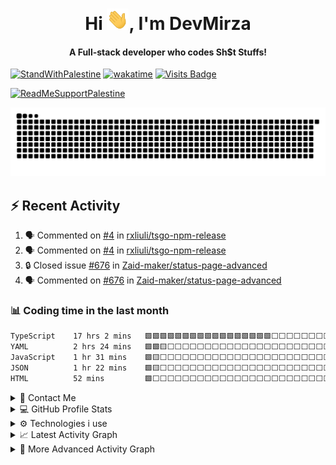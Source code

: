 <div align="center">
    <h1 align="center">Hi <img width="35" src="https://github.com/1999AZZAR/1999AZZAR/blob/readme/resources/img/waving.gif">, I'm DevMirza</h1>
    <h4 align="center">A Full-stack developer who codes Sh$t Stuffs!</h4>
</div>

[![StandWithPalestine](https://raw.githubusercontent.com/Safouene1/support-palestine-banner/master/StandWithPalestine.svg)](https://github.com/Safouene1/support-palestine-banner)
[![wakatime](https://wakatime.com/badge/user/d594dc95-07a5-471b-a3e1-8d5fea65bed3.svg)](https://wakatime.com/@d594dc95-07a5-471b-a3e1-8d5fea65bed3)
[![Visits Badge](https://badges.pufler.dev/visits/Zaid-maker/badge-it)](https://badges.pufler.dev)

[![ReadMeSupportPalestine](https://raw.githubusercontent.com/Safouene1/support-palestine-banner/master/banner-support.svg)](https://github.com/Safouene1/support-palestine-banner)

<div align="center">
    <a href="https://www.devmirza.ml">
        <img src="https://github.com/Zaid-maker/Zaid-maker/blob/output/github-snake-dark.svg" alt="snake" />
    </a>
</div>

## ⚡ Recent Activity

<!--START_SECTION:activity-->
1. 🗣 Commented on [#4](https://github.com/rxliuli/tsgo-npm-release/issues/4#issuecomment-2776748722) in [rxliuli/tsgo-npm-release](https://github.com/rxliuli/tsgo-npm-release)
2. 🗣 Commented on [#4](https://github.com/rxliuli/tsgo-npm-release/issues/4#issuecomment-2776748123) in [rxliuli/tsgo-npm-release](https://github.com/rxliuli/tsgo-npm-release)
3. 🔒 Closed issue [#676](https://github.com/Zaid-maker/status-page-advanced/issues/676) in [Zaid-maker/status-page-advanced](https://github.com/Zaid-maker/status-page-advanced)
4. 🗣 Commented on [#676](https://github.com/Zaid-maker/status-page-advanced/issues/676#issuecomment-2776550177) in [Zaid-maker/status-page-advanced](https://github.com/Zaid-maker/status-page-advanced)
<!--END_SECTION:activity-->

### :bar_chart: Coding time in the last month

<!--START_SECTION:waka-->

```txt
TypeScript    17 hrs 2 mins   🟩🟩🟩🟩🟩🟩🟩🟩🟩🟩🟩🟩🟩🟩🟩🟩🟩⬜⬜⬜⬜⬜⬜⬜⬜   68.62 %
YAML          2 hrs 24 mins   🟩🟩🟨⬜⬜⬜⬜⬜⬜⬜⬜⬜⬜⬜⬜⬜⬜⬜⬜⬜⬜⬜⬜⬜⬜   09.67 %
JavaScript    1 hr 31 mins    🟩🟨⬜⬜⬜⬜⬜⬜⬜⬜⬜⬜⬜⬜⬜⬜⬜⬜⬜⬜⬜⬜⬜⬜⬜   06.12 %
JSON          1 hr 22 mins    🟩🟨⬜⬜⬜⬜⬜⬜⬜⬜⬜⬜⬜⬜⬜⬜⬜⬜⬜⬜⬜⬜⬜⬜⬜   05.55 %
HTML          52 mins         🟩⬜⬜⬜⬜⬜⬜⬜⬜⬜⬜⬜⬜⬜⬜⬜⬜⬜⬜⬜⬜⬜⬜⬜⬜   03.50 %
```

<!--END_SECTION:waka-->

<details>
    <summary>💌 Contact Me</summary>
    <div>
        <samp>
            <h2 align="center">😎 you can reach me at:</h2>
            <p align="center">
                <a href="https://www.linkedin.com/in/zaid-hafeez-7084b0149/" target="blank">
                    <img src="https://img.shields.io/badge/linkedin-%231DA1F2.svg?style=for-the-badge&logo=linkedin&logoColor=white" height="30" />
                </a>
            </p>
        </samp>
    </div>
</details>

<details>
  <summary>💻 GitHub Profile Stats</summary>
    <div>
        <h2 align="center">📊 Github Stats</h2>
        <br />
        <p align="center">
            <a href="https://github.com/Zaid-maker">
                <img src="https://github-readme-streak-stats-blush-two.vercel.app?user=Zaid-maker&theme=dark&hide_border=true&date_format=j%20M%5B%20Y%5D" />
            </a>
        </p>
        <p align="center">
            <a href="https://github.com/Zaid-maker">
                <img width="49.5%" src="https://github-readme-stats.vercel.app/api?username=Zaid-maker&show_icons=true&count_private=true&theme=react&hide_border=true&bg_color=0D1117" />
                <img width="49.5%" src="https://github-readme-activity-graph.vercel.app/graph?username=Zaid-maker&bg_color=0D1117&color=5BCDEC&line=5BCDEC&point=FFFFFF&hide_border=true" />
            </a>
        </p>
    </div>
</details>

<details>
    <summary>⚙️ Technologies i use</summary>
    <div>
        <h2 align="center"> ⚙️ Technologies I use </h2>
        <img src="https://skillicons.dev/icons?i=html,css,javascript,c,cpp,tailwindcss,nextjs,react,github,mongodb,github,linkedin,nodejs,git,express&theme=dark" />
    </div>
</details>

<details>
  <summary>📈 Latest Activity Graph</summary>
  <br/>
  <h2 align="center">👇 latest contribution 👇</h2>
    <a href="https://github.com/Zaid-maker/"><img alt="Zaid-maker's Activity Graph" src="https://github-readme-activity-graph.vercel.app/graph?username=Zaid-maker&bg_color=0D1117&color=5BCDEC&line=5BCDEC&point=FFFFFF&hide_border=true" /></a>
</details>

<details>
    <summary>🤡 More Advanced Activity Graph</summary>
    <br />
    <h2 align="center">🤡 More Advanced Activity Graph</h2>
    <img src="https://raw.githubusercontent.com/Zaid-maker/Zaid-maker/master/profile-3d-contrib/profile-night-green.svg" />
</details>
